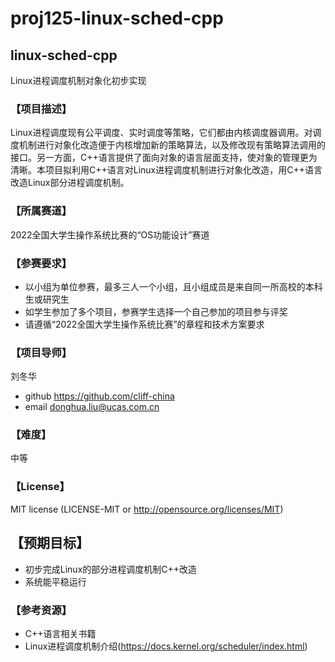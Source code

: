 # proj125-linux-sched-cpp

## linux-sched-cpp
Linux进程调度机制对象化初步实现

### 【项目描述】
Linux进程调度现有公平调度、实时调度等策略，它们都由内核调度器调用。对调度机制进行对象化改造便于内核增加新的策略算法，以及修改现有策略算法调用的接口。另一方面，C++语言提供了面向对象的语言层面支持，使对象的管理更为清晰。本项目拟利用C++语言对Linux进程调度机制进行对象化改造，用C++语言改造Linux部分进程调度机制。

### 【所属赛道】
2022全国大学生操作系统比赛的“OS功能设计”赛道

### 【参赛要求】
- 以小组为单位参赛，最多三人一个小组，且小组成员是来自同一所高校的本科生或研究生
- 如学生参加了多个项目，参赛学生选择一个自己参加的项目参与评奖
- 请遵循“2022全国大学生操作系统比赛”的章程和技术方案要求

### 【项目导师】
刘冬华
- github https://github.com/cliff-china
- email donghua.liu@ucas.com.cn

### 【难度】
中等

### 【License】
MIT license (LICENSE-MIT or http://opensource.org/licenses/MIT)  

## 【预期目标】
- 初步完成Linux的部分进程调度机制C++改造
- 系统能平稳运行

### 【参考资源】
- C++语言相关书籍
- Linux进程调度机制介绍(https://docs.kernel.org/scheduler/index.html) 
